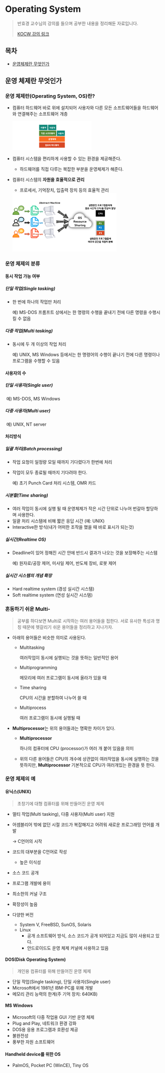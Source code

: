 # Operating System

> 반효경 교수님의 강의를 들으며 공부한 내용을 정리해둔 자료입니다.
>
> [KOCW 강의 링크](http://www.kocw.net/home/search/kemView.do?kemId=1046323)

## 목차

* [운영체제란 무엇인가](#운영체제란-무엇인가)

## 운영 체제란 무엇인가

### 운영 체제란(Operating System, OS)란?

* 컴퓨터 하드웨어 바로 위에 설치되어 사용자와 다른 모든 소프트웨어들을 하드웨어와 연결해주는 소프트웨어 개층

  <img src="./images/what_is_os.png" alt="운영체제란?" style="zoom: 25%;" />

* 컴퓨터 시스템을 편리하게 사용할 수 있는 환경을 제공해준다.

  * 하드웨어를 직접 다루는 복잡한 부분을 운영체제가 해준다.

* 컴퓨터 시스템의 **자원을 효율적으로 관리**

  * 프로세서, 기억장치, 입출력 장치 등의 효율적 관리

  <img src="./images/what_is_os_2.png" alt="운영 체제의 목표" style="zoom: 33%;" />

### 운영 체제의 분류

#### 동시 작업 가능 여부

##### 단일 작업(Single tasking)

* 한 번에 하나의 작업만 처리

  예) MS-DOS 프롬프트 상에서는 한 명령의 수행을 끝내기 전에 다른 명령을 수행시킬 수 없음

##### 다중 작업(Multi tasking)

  * 동시에 두 개 이상의 작업 처리

    예) UNIX, MS Windows 등에서는 한 명령어의 수행이 끝나기 전에 다른 명령이나 프로그램을 수행할 수 있음

#### 사용자의 수

##### 단일 사용자(Single user)

​	예) MS-DOS, MS Windows

##### 다중 사용자(Multi user)

​	예) UNIX, NT server

#### 처리방식

##### 일괄 처리(Batch processing)

* 작업 요청이 일정량 모일 때까지 기다렸다가 한번에 처리

* 작업이 모두 종료될 때까지 기다려야 한다.

  예) 초기 Punch Card 처리 시스템, OMR 카드

##### 시분할(Time sharing)

* 여러 작업이 동시에 실행 될 때 운영체제가 작은 시간 단위로 나누어 번갈아 할당하며 사용한다.
* 일괄 처리 시스템에 비해 짧은 응답 시간 (예: UNIX)
* Interactive한 방식(내가 어떠한 조작을 했을 때 바로 표시가 되는것)

##### 실시간(Realtime OS)

* Deadline이 있어 정해진 시간 안에 반드시 결과가 나오는 것을 보장해주는 시스템

  예) 원자로/공장 제어, 미사일 제어, 반도체 장비, 로봇 제어

##### 실시간 시스템의 개념 확장

* Hard realtime system (경성 실시간 시스템)
* Soft realtime system (연성 실시간 시스템)

### 혼동하기 쉬운 Multi-

> 공부를 하다보면 Multi로 시작하는 여러 용어들을 접한다. 서로 유사한 특성과 명칭 때문에 헷갈리기 쉬운 용어들을 정리하고 지나가자.

* 아래의 용어들은 비슷한 의미로 사용된다.

  * Multitasking

    여러작업이 동시에 실행되는 것을 뜻하는 일반적인 용어

  * Multiprogramming

    메모리에 여러 프로그램이 동시에 올라가 있을 때

  * Time sharing

    CPU의 시간을 분할하여 나누어 쓸 때

  * Multiprocess

    여러 프로그램이 동시에 실행될 때

* **Multiprocessor**는 위의 용어들과는 명확한 차이가 있다.

  * **Multiprocessor**

    하나의 컴퓨터에 CPU (processor)가 여러 개 붙어 있음을 의미

  * 위의 다른 용어들은 CPU의 개수에 상관없이 여러작업을 동시에 실행하는 것을 뜻하지만, **Multiprocessor** 기본적으로 CPU가 여러개있는 환경을 뜻 한다.

### 운영 체제의 예

#### 유닉스(UNIX)

> 초창기에 대형 컴퓨터를 위해 만들어진 운영 체제

* 멀티 작업(Multi tasking), 다중 사용자(Multi user) 지원

* 어셈블리어 밖에 없던 시절 코드가 복잡해지고 어려워 새로운 프로그래밍 언어를 개발

  -> C언어의 시작

* 코드의 대부분을 C언어로 작성

  * 높은 이식성

* 소스 코드 공개

* 프로그램 개발에 용이

* 최소한의 커널 구조

* 확장성이 높음

* 다양한 버전

  * System V, FreeBSD, SunOS, Solaris
  * Linux
    * 공개 소프트웨어 방식, 소스 코드가 공개 되어있고 지금도 많이 사용되고 있다.
    * 안드로이드도 운영 체제 커널에 사용하고 있음

#### DOS(Disk Operating System)

> 개인용 컴퓨터를 위해 만들어진 운영 체제

* 단일 작업(Single tasking), 단일 사용자(Single user)
* Microsoft에서 1981년 IBM-PC를 위해 개발
* 메모리 관리 능력의 한계(주 기억 장치: 640KB)

#### MS Windows

* Microsoft의 다중 작업용 GUI 기반 운영 체제
* Plug and Play, 네트워크 환경 강화
* DOS용 응용 프로그램과 호환성 제공
* 불완전성
* 풍부한 자원 소프트웨어

#### Handheld device를 위한 OS

* PalmOS, Pocket PC (WinCE), Tiny OS